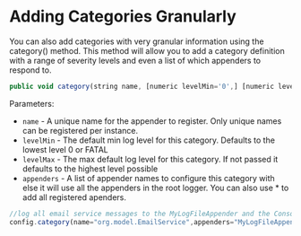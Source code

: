 # Adding Categories Granularly

You can also add categories with very granular information using the category() method. This method will allow you to add a category definition with a range of severity levels and even a list of which appenders to respond to.

```js
public void category(string name, [numeric levelMin='0',] [numeric levelMax='4',] [string appenders='*'])
```

Parameters:

* `name` - A unique name for the appender to register. Only unique names can be registered per instance.
* `levelMin` - The default min log level for this category. Defaults to the lowest level 0 or FATAL
* `levelMax` - The max default log level for this category. If not passed it defaults to the highest level possible
* `appenders` - A list of appender names to configure this category with else it will use all the appenders in the root logger. You can also use * to add all registered apenders.

```javascript
//log all email service messages to the MyLogFileAppender and the Console.
config.category(name="org.model.EmailService",appenders="MyLogFileAppender,Console");
```


